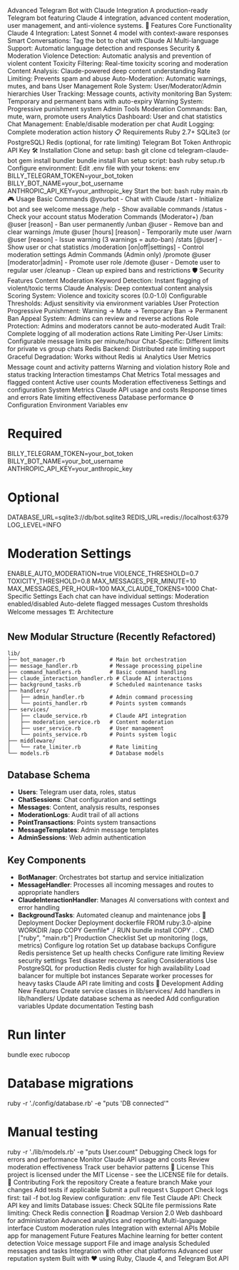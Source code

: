 Advanced Telegram Bot with Claude Integration
A production-ready Telegram bot featuring Claude 4 integration, advanced content moderation, user management, and anti-violence systems.
🚀 Features
Core Functionality
Claude 4 Integration: Latest Sonnet 4 model with context-aware responses
Smart Conversations: Tag the bot to chat with Claude AI
Multi-language Support: Automatic language detection and responses
Security & Moderation
Violence Detection: Automatic analysis and prevention of violent content
Toxicity Filtering: Real-time toxicity scoring and moderation
Content Analysis: Claude-powered deep content understanding
Rate Limiting: Prevents spam and abuse
Auto-Moderation: Automatic warnings, mutes, and bans
User Management
Role System: User/Moderator/Admin hierarchies
User Tracking: Message counts, activity monitoring
Ban System: Temporary and permanent bans with auto-expiry
Warning System: Progressive punishment system
Admin Tools
Moderation Commands: Ban, mute, warn, promote users
Analytics Dashboard: User and chat statistics
Chat Management: Enable/disable moderation per chat
Audit Logging: Complete moderation action history
📋 Requirements
Ruby 2.7+
SQLite3 (or PostgreSQL)
Redis (optional, for rate limiting)
Telegram Bot Token
Anthropic API Key
🛠️ Installation
Clone and setup:
bash
git clone <your-repo>
cd telegram-claude-bot
gem install bundler
bundle install
Run setup script:
bash
ruby setup.rb
Configure environment: Edit .env file with your tokens:
env
BILLY_TELEGRAM_TOKEN=your_bot_token
BILLY_BOT_NAME=your_bot_username  
ANTHROPIC_API_KEY=your_anthropic_key
Start the bot:
bash
ruby main.rb
🎮 Usage
Basic Commands
@yourbot <message> - Chat with Claude
/start - Initialize bot and see welcome message
/help - Show available commands
/status - Check your account status
Moderation Commands (Moderator+)
/ban @user [reason] - Ban user permanently
/unban @user - Remove ban and clear warnings
/mute @user [hours] [reason] - Temporarily mute user
/warn @user [reason] - Issue warning (3 warnings = auto-ban)
/stats [@user] - Show user or chat statistics
/moderation [on|off|settings] - Control moderation settings
Admin Commands (Admin only)
/promote @user [moderator|admin] - Promote user role
/demote @user - Demote user to regular user
/cleanup - Clean up expired bans and restrictions
🛡️ Security Features
Content Moderation
Keyword Detection: Instant flagging of violent/toxic terms
Claude Analysis: Deep contextual content analysis
Scoring System: Violence and toxicity scores (0.0-1.0)
Configurable Thresholds: Adjust sensitivity via environment variables
User Protection
Progressive Punishment: Warning → Mute → Temporary Ban → Permanent Ban
Appeal System: Admins can review and reverse actions
Role Protection: Admins and moderators cannot be auto-moderated
Audit Trail: Complete logging of all moderation actions
Rate Limiting
Per-User Limits: Configurable message limits per minute/hour
Chat-Specific: Different limits for private vs group chats
Redis Backend: Distributed rate limiting support
Graceful Degradation: Works without Redis
📊 Analytics
User Metrics
Message count and activity patterns
Warning and violation history
Role and status tracking
Interaction timestamps
Chat Metrics
Total messages and flagged content
Active user counts
Moderation effectiveness
Settings and configuration
System Metrics
Claude API usage and costs
Response times and errors
Rate limiting effectiveness
Database performance
⚙️ Configuration
Environment Variables
env
# Required
BILLY_TELEGRAM_TOKEN=your_bot_token
BILLY_BOT_NAME=your_bot_username
ANTHROPIC_API_KEY=your_anthropic_key

# Optional
DATABASE_URL=sqlite3://db/bot.sqlite3
REDIS_URL=redis://localhost:6379
LOG_LEVEL=INFO

# Moderation Settings
ENABLE_AUTO_MODERATION=true
VIOLENCE_THRESHOLD=0.7
TOXICITY_THRESHOLD=0.8
MAX_MESSAGES_PER_MINUTE=10
MAX_MESSAGES_PER_HOUR=100
MAX_CLAUDE_TOKENS=1000
Chat-Specific Settings
Each chat can have individual settings:
Moderation enabled/disabled
Auto-delete flagged messages
Custom thresholds
Welcome messages
🏗️ Architecture

## New Modular Structure (Recently Refactored)
```
lib/
├── bot_manager.rb              # Main bot orchestration
├── message_handler.rb          # Message processing pipeline
├── command_handlers.rb         # Basic command handling
├── claude_interaction_handler.rb # Claude AI interactions
├── background_tasks.rb         # Scheduled maintenance tasks
├── handlers/
│   ├── admin_handler.rb        # Admin command processing
│   └── points_handler.rb       # Points system commands
├── services/
│   ├── claude_service.rb       # Claude API integration
│   ├── moderation_service.rb   # Content moderation
│   ├── user_service.rb         # User management
│   └── points_service.rb       # Points system logic
├── middleware/
│   └── rate_limiter.rb         # Rate limiting
└── models.rb                   # Database models
```

## Database Schema
- **Users**: Telegram user data, roles, status
- **ChatSessions**: Chat configuration and settings  
- **Messages**: Content, analysis results, responses
- **ModerationLogs**: Audit trail of all actions
- **PointTransactions**: Points system transactions
- **MessageTemplates**: Admin message templates
- **AdminSessions**: Web admin authentication

## Key Components
- **BotManager**: Orchestrates bot startup and service initialization
- **MessageHandler**: Processes all incoming messages and routes to appropriate handlers
- **ClaudeInteractionHandler**: Manages AI conversations with context and error handling
- **BackgroundTasks**: Automated cleanup and maintenance jobs
🚀 Deployment
Docker Deployment
dockerfile
FROM ruby:3.0-alpine
WORKDIR /app
COPY Gemfile* ./
RUN bundle install
COPY . .
CMD ["ruby", "main.rb"]
Production Checklist
 Set up monitoring (logs, metrics)
 Configure log rotation
 Set up database backups
 Configure Redis persistence
 Set up health checks
 Configure rate limiting
 Review security settings
 Test disaster recovery
Scaling Considerations
Use PostgreSQL for production
Redis cluster for high availability
Load balancer for multiple bot instances
Separate worker processes for heavy tasks
Claude API rate limiting and costs
🔧 Development
Adding New Features
Create service classes in lib/services/
Add handlers in lib/handlers/
Update database schema as needed
Add configuration variables
Update documentation
Testing
bash
# Run linter
bundle exec rubocop

# Database migrations
ruby -r './config/database.rb' -e "puts 'DB connected'"

# Manual testing
ruby -r './lib/models.rb' -e "puts User.count"
Debugging
Check logs for errors and performance
Monitor Claude API usage and costs
Review moderation effectiveness
Track user behavior patterns
📝 License
This project is licensed under the MIT License - see the LICENSE file for details.
🤝 Contributing
Fork the repository
Create a feature branch
Make your changes
Add tests if applicable
Submit a pull request
📞 Support
Check logs first: tail -f bot.log
Review configuration: .env file
Test Claude API: Check API key and limits
Database issues: Check SQLite file permissions
Rate limiting: Check Redis connection
🎯 Roadmap
Version 2.0
 Web dashboard for administration
 Advanced analytics and reporting
 Multi-language interface
 Custom moderation rules
 Integration with external APIs
 Mobile app for management
Future Features
 Machine learning for better content detection
 Voice message support
 File and image analysis
 Scheduled messages and tasks
 Integration with other chat platforms
 Advanced user reputation system
Built with ❤️ using Ruby, Claude 4, and Telegram Bot API
